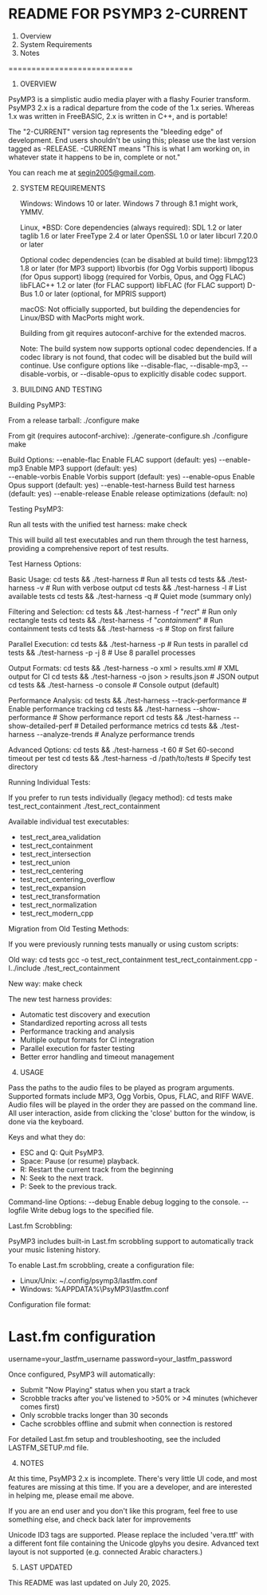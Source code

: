 README FOR PSYMP3 2-CURRENT
===========================

 1. Overview
 2. System Requirements
 3. Notes

===========================

1. OVERVIEW

PsyMP3 is a simplistic audio media player with a flashy Fourier transform.
PsyMP3 2.x is a radical departure from the code of the 1.x series. Whereas
1.x was written in FreeBASIC, 2.x is written in C++, and is portable!

The "2-CURRENT" version tag represents the "bleeding edge" of development.
End users shouldn't be using this; please use the last version tagged as
-RELEASE. -CURRENT means "This is what I am working on, in whatever state
it happens to be in, complete or not."

You can reach me at <segin2005@gmail.com>.

2. SYSTEM REQUIREMENTS

   Windows:
   Windows 10 or later. Windows 7 through 8.1 might work, YMMV.

   Linux, *BSD:
   Core dependencies (always required):
     SDL 1.2 or later
     taglib 1.6 or later
     FreeType 2.4 or later
     OpenSSL 1.0 or later
     libcurl 7.20.0 or later

   Optional codec dependencies (can be disabled at build time):
     libmpg123 1.8 or later (for MP3 support)
     libvorbis (for Ogg Vorbis support)
     libopus (for Opus support)
     libogg (required for Vorbis, Opus, and Ogg FLAC)
     libFLAC++ 1.2 or later (for FLAC support)
     libFLAC (for FLAC support)
     D-Bus 1.0 or later (optional, for MPRIS support)
     
   macOS:
   Not officially supported, but building the dependencies for Linux/BSD with MacPorts might work.

   Building from git requires autoconf-archive for the extended macros.

   Note: The build system now supports optional codec dependencies. If a codec library
   is not found, that codec will be disabled but the build will continue. Use configure
   options like --disable-flac, --disable-mp3, --disable-vorbis, or --disable-opus to
   explicitly disable codec support.

3. BUILDING AND TESTING

Building PsyMP3:

   From a release tarball:
   ./configure
   make

   From git (requires autoconf-archive):
   ./generate-configure.sh
   ./configure
   make

   Build Options:
   --enable-flac         Enable FLAC support (default: yes)
   --enable-mp3          Enable MP3 support (default: yes)  
   --enable-vorbis       Enable Vorbis support (default: yes)
   --enable-opus         Enable Opus support (default: yes)
   --enable-test-harness Build test harness (default: yes)
   --enable-release      Enable release optimizations (default: no)

Testing PsyMP3:

   Run all tests with the unified test harness:
   make check

   This will build all test executables and run them through the test harness,
   providing a comprehensive report of test results.

   Test Harness Options:
   
   Basic Usage:
   cd tests && ./test-harness                    # Run all tests
   cd tests && ./test-harness -v                # Run with verbose output
   cd tests && ./test-harness -l                # List available tests
   cd tests && ./test-harness -q                # Quiet mode (summary only)

   Filtering and Selection:
   cd tests && ./test-harness -f "*rect*"       # Run only rectangle tests
   cd tests && ./test-harness -f "*containment*" # Run containment tests
   cd tests && ./test-harness -s                # Stop on first failure

   Parallel Execution:
   cd tests && ./test-harness -p                # Run tests in parallel
   cd tests && ./test-harness -p -j 8           # Use 8 parallel processes

   Output Formats:
   cd tests && ./test-harness -o xml > results.xml    # XML output for CI
   cd tests && ./test-harness -o json > results.json  # JSON output
   cd tests && ./test-harness -o console              # Console output (default)

   Performance Analysis:
   cd tests && ./test-harness --track-performance     # Enable performance tracking
   cd tests && ./test-harness --show-performance      # Show performance report
   cd tests && ./test-harness --show-detailed-perf    # Detailed performance metrics
   cd tests && ./test-harness --analyze-trends        # Analyze performance trends

   Advanced Options:
   cd tests && ./test-harness -t 60               # Set 60-second timeout per test
   cd tests && ./test-harness -d /path/to/tests   # Specify test directory

   Running Individual Tests:
   
   If you prefer to run tests individually (legacy method):
   cd tests
   make test_rect_containment
   ./test_rect_containment

   Available individual test executables:
   - test_rect_area_validation
   - test_rect_containment  
   - test_rect_intersection
   - test_rect_union
   - test_rect_centering
   - test_rect_centering_overflow
   - test_rect_expansion
   - test_rect_transformation
   - test_rect_normalization
   - test_rect_modern_cpp

   Migration from Old Testing Methods:
   
   If you were previously running tests manually or using custom scripts:
   
   Old way:
   cd tests
   gcc -o test_rect_containment test_rect_containment.cpp -I../include
   ./test_rect_containment
   
   New way:
   make check
   
   The new test harness provides:
   - Automatic test discovery and execution
   - Standardized reporting across all tests
   - Performance tracking and analysis
   - Multiple output formats for CI integration
   - Parallel execution for faster testing
   - Better error handling and timeout management

4. USAGE

Pass the paths to the audio files to be played as program arguments.
Supported formats include MP3, Ogg Vorbis, Opus, FLAC, and RIFF WAVE.
Audio files will be played in the order they are passed on the command line.
All user interaction, aside from clicking the 'close' button for the window, is done via the keyboard.

Keys and what they do:
  * ESC and Q: Quit PsyMP3.
  * Space: Pause (or resume) playback.
  * R: Restart the current track from the beginning
  * N: Seek to the next track.
  * P: Seek to the previous track.

Command-line Options:
  --debug             Enable debug logging to the console.
  --logfile <file>    Write debug logs to the specified file.

Last.fm Scrobbling:

PsyMP3 includes built-in Last.fm scrobbling support to automatically track your music listening history.

To enable Last.fm scrobbling, create a configuration file:
  * Linux/Unix: ~/.config/psymp3/lastfm.conf
  * Windows: %APPDATA%\PsyMP3\lastfm.conf

Configuration file format:
  # Last.fm configuration
  username=your_lastfm_username
  password=your_lastfm_password

Once configured, PsyMP3 will automatically:
  * Submit "Now Playing" status when you start a track
  * Scrobble tracks after you've listened to >50% or >4 minutes (whichever comes first)
  * Only scrobble tracks longer than 30 seconds
  * Cache scrobbles offline and submit when connection is restored

For detailed Last.fm setup and troubleshooting, see the included LASTFM_SETUP.md file.

4. NOTES

At this time, PsyMP3 2.x is incomplete. There's very little UI code, and most
features are missing at this time. If you are a developer, and are interested
in helping me, please email me above.

If you are an end user and you don't like this program, feel free to use
something else, and check back later for improvements

Unicode ID3 tags are supported. Please replace the included 'vera.ttf' with a different
font file containing the Unicode glpyhs you desire. Advanced text layout is not supported
(e.g. connected Arabic characters.)

5. LAST UPDATED

This README was last updated on July 20, 2025.